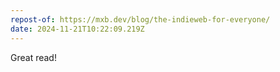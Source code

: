 ```yaml
---
repost-of: https://mxb.dev/blog/the-indieweb-for-everyone/
date: 2024-11-21T10:22:09.219Z
---
```


Great read!